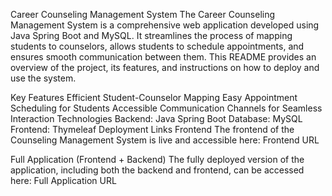 Career Counseling Management System
The Career Counseling Management System is a comprehensive web application developed using Java Spring Boot and MySQL. It streamlines the process of mapping students to counselors, allows students to schedule appointments, and ensures smooth communication between them. This README provides an overview of the project, its features, and instructions on how to deploy and use the system.

Key Features
Efficient Student-Counselor Mapping
Easy Appointment Scheduling for Students
Accessible Communication Channels for Seamless Interaction
Technologies
Backend: Java Spring Boot
Database: MySQL
Frontend: Thymeleaf
Deployment Links
Frontend
The frontend of the Counseling Management System is live and accessible here:
Frontend URL

Full Application (Frontend + Backend)
The fully deployed version of the application, including both the backend and frontend, can be accessed here:
Full Application URL
